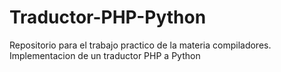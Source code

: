 # Traductor-PHP-Python
Repositorio para el trabajo practico de la materia compiladores. Implementacion de un traductor PHP a Python
